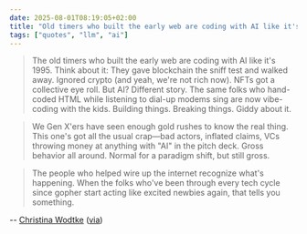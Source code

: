 ```yaml
---
date: 2025-08-01T08:19:05+02:00
title: "Old timers who built the early web are coding with AI like it's 1995"
tags: ["quotes", "llm", "ai"]
---
```


> The old timers who built the early web are coding with AI like it's 1995. Think about it: They gave blockchain the sniff test and walked away. Ignored crypto (and yeah, we're not rich now). NFTs got a collective eye roll. But AI? Different story. The same folks who hand-coded HTML while listening to dial-up modems sing are now vibe-coding with the kids. Building things. Breaking things. Giddy about it.

> We Gen X'ers have seen enough gold rushes to know the real thing. This one's got all the usual crap—bad actors, inflated claims, VCs throwing money at anything with "AI" in the pitch deck. Gross behavior all around. Normal for a paradigm shift, but still gross.

> The people who helped wire up the internet recognize what's happening. When the folks who've been through every tech cycle since gopher start acting like excited newbies again, that tells you something.

-- [Christina Wodtke](https://www.linkedin.com/posts/christinawodtke_the-old-timers-who-built-the-early-web-are-activity-7356335847614402560-8nKx/) ([via](https://simonwillison.net/2025/Jul/31/christina-wodtke/#atom-everything))